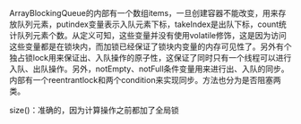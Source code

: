 ArrayBlockingQueue的内部有一个数组items，一旦创建容器不能改变，用来存放队列元素，putindex变量表示入队元素下标，takeIndex是出队下标，count统计队列元素个数。从定义可知，这些变量并没有使用volatile修饰，这是因为访问这些变量都是在锁块内，而加锁已经保证了锁块内变量的内存可见性了。另外有个独占锁lock用来保证出、入队操作的原子性，这保证了同时只有一个线程可以进行入队、出队操作。另外，notEmpty、notFull条件变量用来进行出、入队的同步。内部有一个reentrantlock和两个condition来实现同步。方法也分为是否阻塞两类。

size()：准确的，因为计算操作之前都加了全局锁

